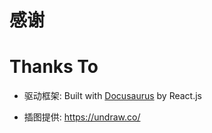 # 感谢

# Thanks To

- 驱动框架: Built with [Docusaurus](https://docusaurus.io/) by React.js

- 插图提供: <https://undraw.co/>
